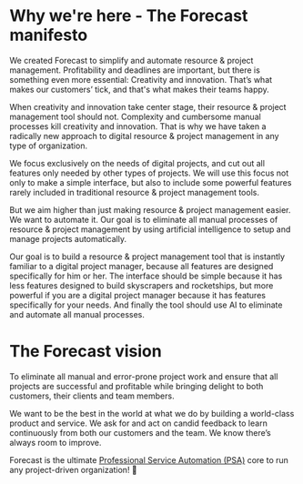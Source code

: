 # Why we're here - The Forecast manifesto

We created Forecast to simplify and automate resource & project management. Profitability and deadlines are important, but there is something even more essential: Creativity and innovation. That’s what makes our customers’ tick, and that's what makes their teams happy.

When creativity and innovation take center stage, their resource & project management tool should not. Complexity and cumbersome manual processes kill creativity and innovation. That is why we have taken a radically new approach to digital resource & project management in any type of organization.

We focus exclusively on the needs of digital projects, and cut out all features only needed by other types of projects. We will use this focus not only to make a simple interface, but also to include some powerful features rarely included in traditional resource & project management tools.

But we aim higher than just making resource & project management easier. We want to automate it. Our goal is to eliminate all manual processes of resource & project management by using artificial intelligence to setup and manage projects automatically.

Our goal is to build a resource & project management tool that is instantly familiar to a digital project manager, because all features are designed specifically for him or her. The interface should be simple because it has less features designed to build skyscrapers and rocketships, but more powerful if you are a digital project manager because it has features specifically for your needs. And finally the tool should use AI to eliminate and automate all manual processes.

# The Forecast vision

To eliminate all manual and error-prone project work and ensure that all projects are successful and profitable while bringing delight to both customers, their clients and team members.

We want to be the best in the world at what we do by building a world-class product and service. We ask for and act on candid feedback to learn continuously from both our customers and the team. We know there’s always room to improve.

Forecast is the ultimate [Professional Service Automation (PSA)](https://en.wikipedia.org/wiki/Professional_services_automation) core to run any project-driven organization! :rocket:
